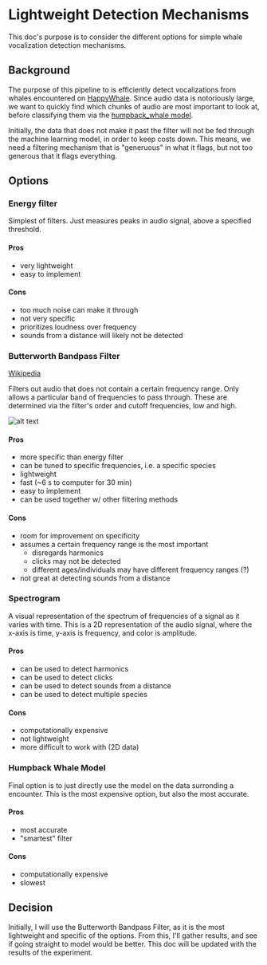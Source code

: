 # Lightweight Detection Mechanisms

This doc's purpose is to consider the different options for simple whale vocalization detection mechanisms.

## Background
The purpose of this pipeline to is efficiently detect vocalizations from whales encountered on [HappyWhale](https://happywhale.com/). 
Since audio data is notoriously large, we want to quickly find which chunks of audio are most important to look at, before classifying them via the [humpback_whale model](https://tfhub.dev/google/humpback_whale/1).

Initially, the data that does not make it past the filter will not be fed through the machine learning model, in order to keep costs down. 
This means, we need a filtering mechanism that is "generuous" in what it flags, but not too generous that it flags everything.

## Options

### Energy filter
Simplest of filters. Just measures peaks in audio signal, above a specified threshold.

#### Pros
- very lightweight
- easy to implement

#### Cons
- too much noise can make it through
- not very specific
- prioritizes loudness over frequency
- sounds from a distance will likely not be detected


### Butterworth Bandpass Filter
[Wikipedia](https://en.wikipedia.org/wiki/Butterworth_filter)

Filters out audio that does not contain a certain frequency range.
Only allows a particular band of frequencies to pass through. 
These are determined via the filter's order and cutoff frequencies, low and high.

![alt text](https://upload.wikimedia.org/wikipedia/commons/thumb/f/f6/Bandwidth.svg/320px-Bandwidth.svg.png)

#### Pros 
- more specific than energy filter
- can be tuned to specific frequencies, i.e. a specific species
- lightweight
- fast (~6 s to computer for 30 min)
- easy to implement
- can be used together w/ other filtering methods

#### Cons
- room for improvement on specificity
- assumes a certain frequency range is the most important 
    - disregards harmonics
    - clicks may not be detected
    - different ages/individuals may have different frequency ranges (?)
- not great at detecting sounds from a distance


### Spectrogram
A visual representation of the spectrum of frequencies of a signal as it varies with time.
This is a 2D representation of the audio signal, where the x-axis is time, y-axis is frequency, and color is amplitude.

#### Pros
- can be used to detect harmonics
- can be used to detect clicks
- can be used to detect sounds from a distance
- can be used to detect multiple species

#### Cons
- computationally expensive
- not lightweight
- more difficult to work with (2D data)


### Humpback Whale Model
Final option is to just directly use the model on the data surronding a encounter. 
This is the most expensive option, but also the most accurate.

#### Pros
- most accurate
- "smartest" filter

#### Cons
- computationally expensive
- slowest


## Decision
Initially, I will use the Butterworth Bandpass Filter, as it is the most lightweight and specific of the options.
From this, I'll gather results, and see if going straight to model would be better. 
This doc will be updated with the results of the experiment.
